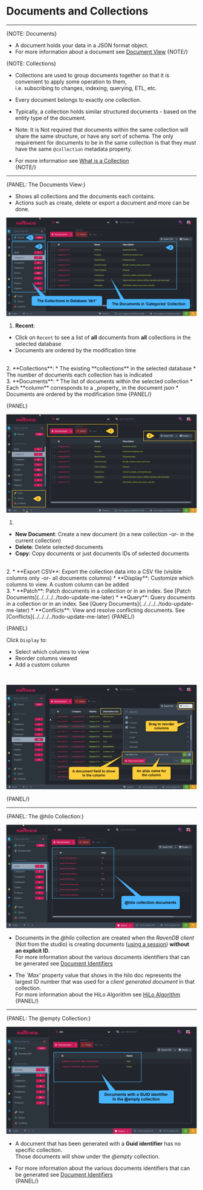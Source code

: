 ﻿# Documents and Collections
---

{NOTE: Documents}

* A document holds your data in a JSON format object.  
* For more information about a document see [Document View](../../../../todo-update-me-later)
{NOTE/}

{NOTE: Collections}

* Collections are used to group documents together so that it is convenient to apply some operation to them,  
  i.e. subscribing to changes, indexing, querying, ETL, etc.  

* Every document belongs to exactly one collection.  

* Typically, a collection holds similar structured documents - based on the entity type of the document.  

* Note: It is Not required that documents within the same collection will share the same structure, or have any sort of schema.
  The only requirement for documents to be in the same collection is that they must have the same `@collection` metadata property.  

* For more information see [What is a Collection](../../../client-api/faq/what-is-a-collection)  
{NOTE/}

---

{PANEL: The Documents View:}  

* Shows all collections and the documents each contains.  
* Actions such as create, delete or export a document and more can be done.  


![Figure 1. Documents and Collections](images/documents-and-collections-1.png "Collection 'Categories'")


1.  **Recent**:
  *  Click on `Recent` to see a list of **all** documents from **all** collections in the selected database  
  *  Documents are ordered by the modification time  
<br/>
2.  **Collections**:
  *  The existing **collections** in the selected database  
  *  The number of documents each collection has is indicated  
<br/>
3.  **Documents**:
  *  The list of documents within the selected collection  
  *  Each **column** corresponds to a _property_ in the document json  
  *  Documents are ordered by the modification time  
{PANEL/}

{PANEL}  

![Figure 2. Actions](images/documents-and-collections-2.png "Actions")

1.  
  * **New Document**: Create a new document (in a new collection -or- in the current collection)  
  * **Delete**: Delete selected documents  
  * **Copy**: Copy documents or just documents IDs of selected documents  
<br/>
2.  
  *  **Export CSV**: Export the collection data into a CSV file (visible columns only -or- all documents columns)  
  *  **Display**: Customize which columns to view. A custom column can be added  
<br/>
3.  
  * **Patch**: Patch documents in a collection or in an index. See [Patch Documents](../../../../todo-update-me-later)  
  * **Query**: Query documents in a collection or in an index. See [Query Documents](../../../../todo-update-me-later)  
  * **Conflicts**: View and resolve conflicting documents. See [Conflicts](../../../../todo-update-me-later)  
{PANEL/}

{PANEL}  

Click `Display` to:  

* Select which columns to view  
* Reorder columns viewed  
* Add a custom column  
<br/>

![Figure 3. Manage Displayed Columns](images/documents-and-collections-3.png "Manage Displayed Columns")

{PANEL/}

---

{PANEL: The @hilo Collection:}  

![Figure 4. hilo collection](images/documents-and-collections-4.png "The @hilo Collection")

* Documents in the _@hilo_ collection are created when the _RavenDB client_ (Not from the studio) is creating documents ([using a session](../../../client-api/session/storing-entities))
**without an explicit ID**.  
  For more information about the various documents identifiers that can be generated see [Document Identifiers](../../../client-api/document-identifiers/working-with-document-identifiers)  

* The _'Max'_ property value that shows in the hilo doc represents the largest ID number that was used for a _client generated document_ in that collection.  
  For more information about the HiLo Algorithm see [HiLo Algorithm](../../../client-api/document-identifiers/hilo-algorithm)  
{PANEL/}

---

{PANEL: The @empty Collection:}  

![Figure 5. empty collection](images/documents-and-collections-5.png "The @emtpy Collection")

* A document that has been generated with a **Guid identifier** has no specific collection.  
  Those documents will show under the _@empty_ collection.  

* For more information about the various documents identifiers that can be generated see [Document Identifiers](../../../client-api/document-identifiers/working-with-document-identifiers)  
{PANEL/}

